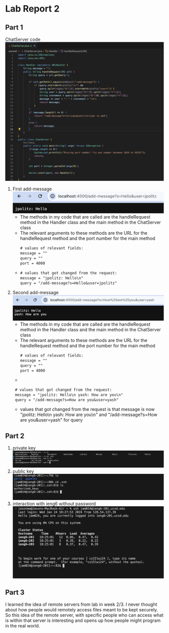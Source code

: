 # Lab Report 2  
## Part 1
  ChatServer code  
  ![chatservercode](chatservercode.png)  
  1. First add-message
     ![add-message](add-message1.png)
     * The methods in my code that are called are the handleRequest method in the Handler class and the main method in the ChatServer class
     * The relevant arguments to these methods are the URL for the handleRequest method and the port number for the main method  
       ```
       # values of relevant fields:
       message = ""  
       query = ""  
       port = 4000  
       ```
     *
       ```
       # values that got changed from the request:
       message = "jpolitz: Hello\n"
       query = "/add-message?s=Hello&user=jpolitz"
       ```
  2. Second add-message
     ![add-message](add-message2.png)
     * The methods in my code that are called are the handleRequest method in the Handler class and the main method in the ChatServer class
     * The relevant arguments to these methods are the URL for the handleRequest method and the port number for the main method
        ```
       # values of relevant fields:
       message = ""
       query = ""
       port = 4000
       ```
     *
      ```
       # values that got changed from the request:
       message = "jpolitz: Hello\n yash: How are you\n"
       query = "/add-message?s=How are you&user=yash"
       ```
     * values that got changed from the request is that message is now "jpolitz: Hello\n yash: How are you\n" and "/add-message?s=How are you&user=yash" for query

## Part 2
  1. private key
     ![privatekey](privatekey.png)
  2. public key
     ![publickey](publickey.png)
  3. interaction with ieng6 without password
    ![w/opassword](wopassword.png)

## Part 3
I learned the idea of remote servers from lab in week 2/3. I never thought about how people would remotely access files meant to be kept securely. So this idea of the remote server, with specific people who can access what is within that server is interesting and opens up how people might program in the real world. 
